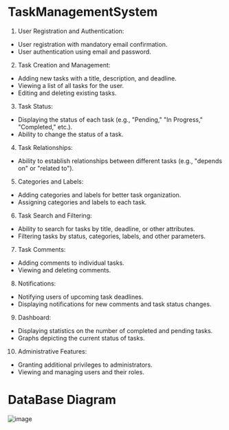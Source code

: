 # TaskManagementSystem
1. User Registration and Authentication:
   
- User registration with mandatory email confirmation.
- User authentication using email and password.
  
2. Task Creation and Management:
  
- Adding new tasks with a title, description, and deadline.
- Viewing a list of all tasks for the user.
- Editing and deleting existing tasks.
  
3. Task Status:

- Displaying the status of each task (e.g., "Pending," "In Progress," "Completed," etc.).
- Ability to change the status of a task.
  
4. Task Relationships:

 - Ability to establish relationships between different tasks (e.g., "depends on" or "related to").
   
5. Categories and Labels:

- Adding categories and labels for better task organization.
- Assigning categories and labels to each task.
  
6. Task Search and Filtering:

- Ability to search for tasks by title, deadline, or other attributes.
- Filtering tasks by status, categories, labels, and other parameters.
  
7. Task Comments:

- Adding comments to individual tasks.
- Viewing and deleting comments.

8. Notifications:

- Notifying users of upcoming task deadlines.
- Displaying notifications for new comments and task status changes.
  
9. Dashboard:

- Displaying statistics on the number of completed and pending tasks.
- Graphs depicting the current status of tasks.

10. Administrative Features:
    
- Granting additional privileges to administrators.
- Viewing and managing users and their roles.
  
# DataBase Diagram

![image](https://github.com/IIIAlucardIII/TaskManagementSystem/assets/37272233/d64e6219-d32f-4cae-83ad-9afa700c59e0)
